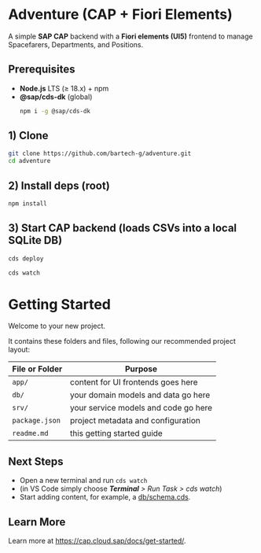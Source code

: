 # Adventure (CAP + Fiori Elements)

A simple **SAP CAP** backend with a **Fiori elements (UI5)** frontend to manage Spacefarers, Departments, and Positions.

## Prerequisites

- **Node.js** LTS (≥ 18.x) + npm
- **@sap/cds-dk** (global)
  ```bash
  npm i -g @sap/cds-dk
  ```

## 1) Clone

```bash
git clone https://github.com/bartech-g/adventure.git
cd adventure
```

## 2) Install deps (root)

```bash
npm install
```

## 3) Start CAP backend (loads CSVs into a local SQLite DB)

```bash
cds deploy
```

```bash
cds watch
```

# Getting Started

Welcome to your new project.

It contains these folders and files, following our recommended project layout:

| File or Folder | Purpose                              |
| -------------- | ------------------------------------ |
| `app/`         | content for UI frontends goes here   |
| `db/`          | your domain models and data go here  |
| `srv/`         | your service models and code go here |
| `package.json` | project metadata and configuration   |
| `readme.md`    | this getting started guide           |

## Next Steps

- Open a new terminal and run `cds watch`
- (in VS Code simply choose _**Terminal** > Run Task > cds watch_)
- Start adding content, for example, a [db/schema.cds](db/schema.cds).

## Learn More

Learn more at https://cap.cloud.sap/docs/get-started/.
